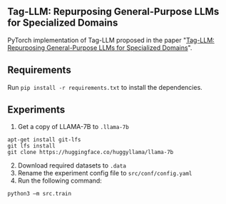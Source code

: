 ## Tag-LLM: Repurposing General-Purpose LLMs for Specialized Domains

PyTorch implementation of Tag-LLM proposed in the paper "[Tag-LLM: Repurposing General-Purpose LLMs for Specialized Domains](https://arxiv.org/)". 

## Requirements

Run `pip install -r requirements.txt` to install the dependencies.

## Experiments

1. Get a copy of LLAMA-7B to `.llama-7b`
```
apt-get install git-lfs 
git lfs install 
git clone https://huggingface.co/huggyllama/llama-7b
```
2. Download required datasets to  `.data`
3. Rename the experiment config file to `src/conf/config.yaml`
4. Run the following command:
```
python3 –m src.train 
```
